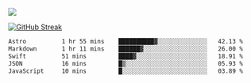 ![](http://github-profile-summary-cards.vercel.app/api/cards/profile-details?username=sivori&theme=nightowl)

<a href="https://git.io/streak-stats"><img src="https://streak-stats.demolab.com?user=sivori&theme=nightowl&card_width=700&card_height=200" alt="GitHub Streak" /></a>

<!--START_SECTION:waka-->

```txt
Astro          1 hr 55 mins    ██████████▓░░░░░░░░░░░░░░   42.13 %
Markdown       1 hr 11 mins    ██████▓░░░░░░░░░░░░░░░░░░   26.00 %
Swift          51 mins         ████▓░░░░░░░░░░░░░░░░░░░░   18.91 %
JSON           16 mins         █▒░░░░░░░░░░░░░░░░░░░░░░░   05.93 %
JavaScript     10 mins         █░░░░░░░░░░░░░░░░░░░░░░░░   03.89 %
```

<!--END_SECTION:waka-->
